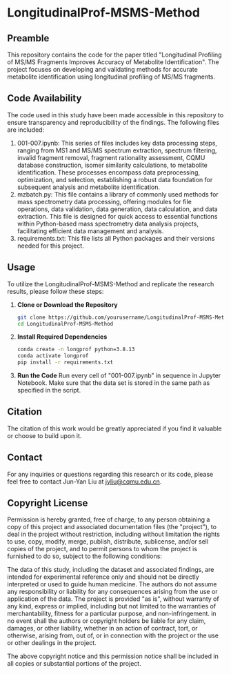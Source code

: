 # LongitudinalProf-MSMS-Method
## Preamble

This repository contains the code for the paper titled "Longitudinal Profiling of MS/MS Fragments Improves Accuracy of Metabolite Identification". The project focuses on developing and validating methods for accurate metabolite identification using longitudinal profiling of MS/MS fragments.


## Code Availability
The code used in this study have been made accessible in this repository to ensure transparency and reproducibility of the findings. The following files are included:

1. 001-007.ipynb: This series of files includes key data processing steps, ranging from MS1 and MS/MS spectrum extraction, spectrum filtering, invalid fragment removal, fragment rationality assessment, CQMU database construction, isomer similarity calculations, to metabolite identification. These processes encompass data preprocessing, optimization, and selection, establishing a robust data foundation for subsequent analysis and metabolite identification.
2. mzbatch.py: This file contains a library of commonly used methods for mass spectrometry data processing, offering modules for file operations, data validation, data generation, data calculation, and data extraction. This file is designed for quick access to essential functions within Python-based mass spectrometry data analysis projects, facilitating efficient data management and analysis.
3. requirements.txt: This file lists all Python packages and their versions needed for this project.

## Usage
To utilize the LongitudinalProf-MSMS-Method and replicate the research results, please follow these steps:

1. **Clone or Download the Repository**

   ```bash
   git clone https://github.com/yourusername/LongitudinalProf-MSMS-Method.git
   cd LongitudinalProf-MSMS-Method

2. **Install Required Dependencies**

   ```bash
   conda create -n longprof python=3.8.13
   conda activate longprof
   pip install -r requirements.txt

3. **Run the Code**
Run every cell of "001-007.ipynb" in sequence in Jupyter Notebook. Make sure that the data set is stored in the same path as specified in the script.  

   
## Citation
The citation of this work would be greatly appreciated if you find it valuable or choose to build upon it.


## Contact
For any inquiries or questions regarding this research or its code, please feel free to contact Jun-Yan Liu at jyliu@cqmu.edu.cn.


## Copyright License
Permission is hereby granted, free of charge, to any person obtaining a copy of this project and associated documentation files (the "project"), to deal in the project without restriction, including without limitation the rights to use, copy, modify, merge, publish, distribute, sublicense, and/or sell copies of the project, and to permit persons to whom the project is furnished to do so, subject to the following conditions:

The data of this study, including the dataset and associated findings, are intended for experimental reference only and should not be directly interpreted or used to guide human medicine. The authors do not assume any responsibility or liability for any consequences arising from the use or application of the data. The project is provided "as is", without warranty of any kind, express or implied, including but not limited to the warranties of merchantability, fitness for a particular purpose, and non-infringement. in no event shall the authors or copyright holders be liable for any claim, damages, or other liability, whether in an action of contract, tort, or otherwise, arising from, out of, or in connection with the project or the use or other dealings in the project.

The above copyright notice and this permission notice shall be included in all copies or substantial portions of the project.
